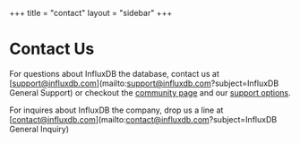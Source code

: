 +++
title = "contact"
layout = "sidebar"
+++
# Contact Us

For questions about InfluxDB the database, contact us at [support@influxdb.com](mailto:support@influxdb.com?subject=InfluxDB General Support) or checkout the [community page](/community/index.html) and our [support options](/support/index.html).

For inquires about InfluxDB the company, drop us a line at [contact@influxdb.com](mailto:contact@influxdb.com?subject=InfluxDB General Inquiry)
